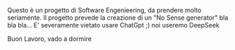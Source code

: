 Questo è un progetto di Software Engenieering, da prendere molto seriamente.
Il progetto prevede la creazione di un "No Sense generator" bla bla bla...
E' severamente vietato usare ChatGpt ;) noi useremo DeepSeek

Buon Lavoro, vado a dormire
